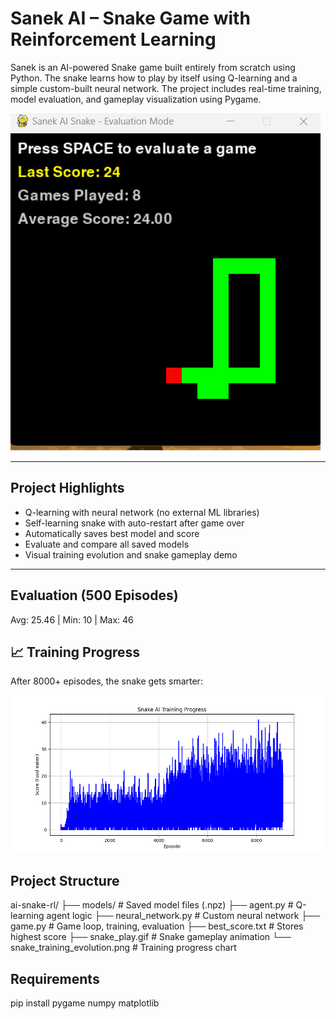 #  Sanek AI – Snake Game with Reinforcement Learning

Sanek is an AI-powered Snake game built entirely from scratch using Python. The snake learns how to play by itself using Q-learning and a simple custom-built neural network. The project includes real-time training, model evaluation, and gameplay visualization using Pygame.

![Snake Gameplay](ai-snake-rl/snake_play.gif)

---

## Project Highlights

- Q-learning with neural network (no external ML libraries)
- Self-learning snake with auto-restart after game over
- Automatically saves best model and score
- Evaluate and compare all saved models
- Visual training evolution and snake gameplay demo

---

## Evaluation (500 Episodes)
Avg: 25.46 | Min: 10 | Max: 46

## 📈 Training Progress

After 8000+ episodes, the snake gets smarter:

![Training Progress](ai-snake-rl/snake_training_evolution.png)

## Project Structure
ai-snake-rl/
├── models/ # Saved model files (.npz)
├── agent.py # Q-learning agent logic
├── neural_network.py # Custom neural network
├── game.py # Game loop, training, evaluation
├── best_score.txt # Stores highest score
├── snake_play.gif # Snake gameplay animation
└── snake_training_evolution.png # Training progress chart

## Requirements
pip install pygame numpy matplotlib


